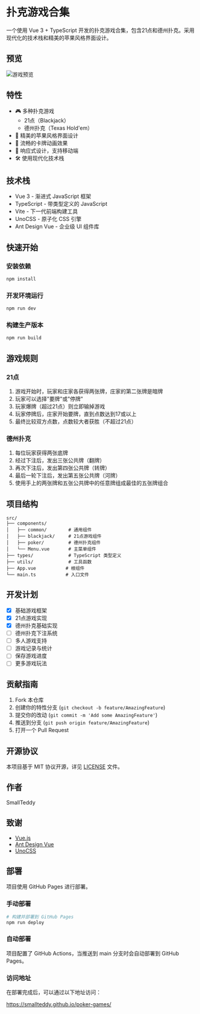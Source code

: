 # 扑克游戏合集

一个使用 Vue 3 + TypeScript 开发的扑克游戏合集，包含21点和德州扑克。采用现代化的技术栈和精美的苹果风格界面设计。

## 预览

![游戏预览](./preview.png)

## 特性

- 🎮 多种扑克游戏
  - 21点（Blackjack）
  - 德州扑克（Texas Hold'em）
- 🎨 精美的苹果风格界面设计
- 🎴 流畅的卡牌动画效果
- 📱 响应式设计，支持移动端
- 🛠️ 使用现代化技术栈

## 技术栈

- Vue 3 - 渐进式 JavaScript 框架
- TypeScript - 带类型定义的 JavaScript
- Vite - 下一代前端构建工具
- UnoCSS - 原子化 CSS 引擎
- Ant Design Vue - 企业级 UI 组件库

## 快速开始

### 安装依赖

```bash
npm install
```

### 开发环境运行

```bash
npm run dev
```

### 构建生产版本

```bash
npm run build
```

## 游戏规则

### 21点

1. 游戏开始时，玩家和庄家各获得两张牌，庄家的第二张牌是暗牌
2. 玩家可以选择"要牌"或"停牌"
3. 玩家爆牌（超过21点）则立即输掉游戏
4. 玩家停牌后，庄家开始要牌，直到点数达到17或以上
5. 最终比较双方点数，点数较大者获胜（不超过21点）

### 德州扑克

1. 每位玩家获得两张底牌
2. 经过下注后，发出三张公共牌（翻牌）
3. 再次下注后，发出第四张公共牌（转牌）
4. 最后一轮下注后，发出第五张公共牌（河牌）
5. 使用手上的两张牌和五张公共牌中的任意牌组成最佳的五张牌组合

## 项目结构

```
src/
├── components/
│   ├── common/        # 通用组件
│   ├── blackjack/     # 21点游戏组件
│   ├── poker/         # 德州扑克组件
│   └── Menu.vue       # 主菜单组件
├── types/             # TypeScript 类型定义
├── utils/             # 工具函数
├── App.vue           # 根组件
└── main.ts           # 入口文件
```

## 开发计划

- [x] 基础游戏框架
- [x] 21点游戏实现
- [x] 德州扑克基础实现
- [ ] 德州扑克下注系统
- [ ] 多人游戏支持
- [ ] 游戏记录与统计
- [ ] 保存游戏进度
- [ ] 更多游戏玩法

## 贡献指南

1. Fork 本仓库
2. 创建你的特性分支 (`git checkout -b feature/AmazingFeature`)
3. 提交你的改动 (`git commit -m 'Add some AmazingFeature'`)
4. 推送到分支 (`git push origin feature/AmazingFeature`)
5. 打开一个 Pull Request

## 开源协议

本项目基于 MIT 协议开源，详见 [LICENSE](./LICENSE) 文件。

## 作者

SmallTeddy

## 致谢

- [Vue.js](https://vuejs.org/)
- [Ant Design Vue](https://antdv.com/)
- [UnoCSS](https://github.com/unocss/unocss)

## 部署

项目使用 GitHub Pages 进行部署。

### 手动部署

```bash
# 构建并部署到 GitHub Pages
npm run deploy
```

### 自动部署

项目配置了 GitHub Actions，当推送到 main 分支时会自动部署到 GitHub Pages。

### 访问地址

在部署完成后，可以通过以下地址访问：

https://smallteddy.github.io/poker-games/

